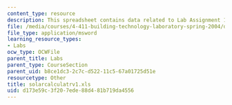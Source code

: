 ```yaml
---
content_type: resource
description: This spreadsheet contains data related to Lab Assignment 1.
file: /media/courses/4-411-building-technology-laboratory-spring-2004/d173e59c3f207ede88d481b719da4556_solarcalculatrv1.xls
file_type: application/msword
learning_resource_types:
- Labs
ocw_type: OCWFile
parent_title: Labs
parent_type: CourseSection
parent_uid: b8ce1dc3-2c7c-d522-11c5-67a01725d51e
resourcetype: Other
title: solarcalculatrv1.xls
uid: d173e59c-3f20-7ede-88d4-81b719da4556
---
```

